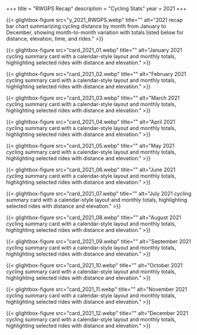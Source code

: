 +++
title = "RWGPS Recap"
description = "Cycling Stats"
year = 2021
+++


<div class="gallery-grid">
  
  {{< glightbox-figure src="y_2021_RWGPS.webp" title="" alt="2021 recap bar chart summarizing cycling distance by month from January to December, showing month-to-month variation with totals listed below for distance, elevation, time, and rides." >}}
  
  {{< glightbox-figure src="card_2021_01.webp" title="" alt="January 2021 cycling summary card with a calendar-style layout and monthly totals, highlighting selected rides with distance and elevation." >}}
  
  {{< glightbox-figure src="card_2021_02.webp" title="" alt="February 2021 cycling summary card with a calendar-style layout and monthly totals, highlighting selected rides with distance and elevation." >}}
  
  {{< glightbox-figure src="card_2021_03.webp" title="" alt="March 2021 cycling summary card with a calendar-style layout and monthly totals, highlighting selected rides with distance and elevation." >}}
  
  {{< glightbox-figure src="card_2021_04.webp" title="" alt="April 2021 cycling summary card with a calendar-style layout and monthly totals, highlighting selected rides with distance and elevation." >}}
  
  {{< glightbox-figure src="card_2021_05.webp" title="" alt="May 2021 cycling summary card with a calendar-style layout and monthly totals, highlighting selected rides with distance and elevation." >}}
  
  {{< glightbox-figure src="card_2021_06.webp" title="" alt="June 2021 cycling summary card with a calendar-style layout and monthly totals, highlighting selected rides with distance and elevation." >}}
  
  {{< glightbox-figure src="card_2021_07.webp" title="" alt="July 2021 cycling summary card with a calendar-style layout and monthly totals, highlighting selected rides with distance and elevation." >}}
  
  {{< glightbox-figure src="card_2021_08.webp" title="" alt="August 2021 cycling summary card with a calendar-style layout and monthly totals, highlighting selected rides with distance and elevation." >}}
  
  {{< glightbox-figure src="card_2021_09.webp" title="" alt="September 2021 cycling summary card with a calendar-style layout and monthly totals, highlighting selected rides with distance and elevation." >}}
  
  {{< glightbox-figure src="card_2021_10.webp" title="" alt="October 2021 cycling summary card with a calendar-style layout and monthly totals, highlighting selected rides with distance and elevation." >}}
  
  {{< glightbox-figure src="card_2021_11.webp" title="" alt="November 2021 cycling summary card with a calendar-style layout and monthly totals, highlighting selected rides with distance and elevation." >}}
  
  {{< glightbox-figure src="card_2021_12.webp" title="" alt="December 2021 cycling summary card with a calendar-style layout and monthly totals, highlighting selected rides with distance and elevation." >}}
  
</div>
